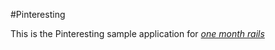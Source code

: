 #Pinteresting

This is the Pinteresting sample application for [*one month rails*](http://www.google.com)